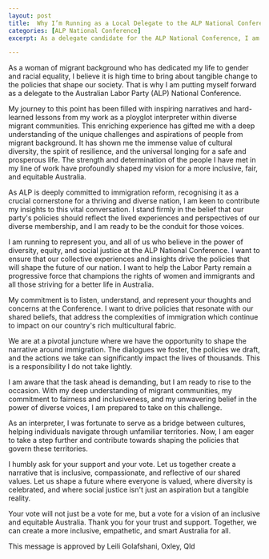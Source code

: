 ```yaml
---
layout: post
title:  Why I’m Running as a Local Delegate to the ALP National Conference
categories: [ALP National Conference]
excerpt: As a delegate candidate for the ALP National Conference, I am dedicated to advancing gender and racial equality. With insights gained from working with diverse migrant communities, I aim to shape inclusive policies and contribute to immigration reform. To learn more about my vision and how you can support this cause, visit my campaign website. Together, let's create an inclusive future for all.

---
```


As a woman of migrant background who has dedicated my life to gender and racial equality, I believe it is high time to bring about tangible change to the policies that shape our society. That is why I am putting myself forward as a delegate to the Australian Labor Party (ALP) National Conference.

My journey to this point has been filled with inspiring narratives and hard-learned lessons from my work as a ployglot interpreter within diverse migrant communities. This enriching experience has gifted me with a deep understanding of the unique challenges and aspirations of people from migrant background. It has shown me the immense value of cultural diversity, the spirit of resilience, and the universal longing for a safe and prosperous life. The strength and determination of the people I have met in my line of work have profoundly shaped my vision for a more inclusive, fair, and equitable Australia.

As ALP is deeply committed to immigration reform, recognising it as a crucial cornerstone for a thriving and diverse nation, I am keen to contribute my insights to this vital conversation. I stand firmly in the belief that our party's policies should reflect the lived experiences and perspectives of our diverse membership, and I am ready to be the conduit for those voices. 

I am running to represent you, and all of us who believe in the power of diversity, equity, and social justice at the ALP National Conference. I want to ensure that our collective experiences and insights drive the policies that will shape the future of our nation. I want to help the Labor Party remain a progressive force that champions the rights of women and immigrants and all those striving for a better life in Australia.

My commitment is to listen, understand, and represent your thoughts and concerns at the Conference. I want to drive policies that resonate with our shared beliefs, that address the complexities of immigration which continue to impact on our country's rich multicultural fabric. 

We are at a pivotal juncture where we have the opportunity to shape the narrative around immigration. The dialogues we foster, the policies we draft, and the actions we take can significantly impact the lives of thousands. This is a responsibility I do not take lightly. 

I am aware that the task ahead is demanding, but I am ready to rise to the occasion. With my deep understanding of migrant communities, my commitment to fairness and inclusiveness, and my unwavering belief in the power of diverse voices, I am prepared to take on this challenge. 

As an interpreter, I was fortunate to serve as a bridge between cultures, helping individuals navigate through unfamiliar territories. Now, I am eager to take a step further and contribute towards shaping the policies that govern these territories. 

I humbly ask for your support and your vote. Let us together create a narrative that is inclusive, compassionate, and reflective of our shared values. Let us shape a future where everyone is valued, where diversity is celebrated, and where social justice isn't just an aspiration but a tangible reality. 

Your vote will not just be a vote for me, but a vote for a vision of an inclusive and equitable Australia. Thank you for your trust and support. Together, we can create a more inclusive, empathetic, and smart Australia for all.

This message is approved by Leili Golafshani, Oxley, Qld